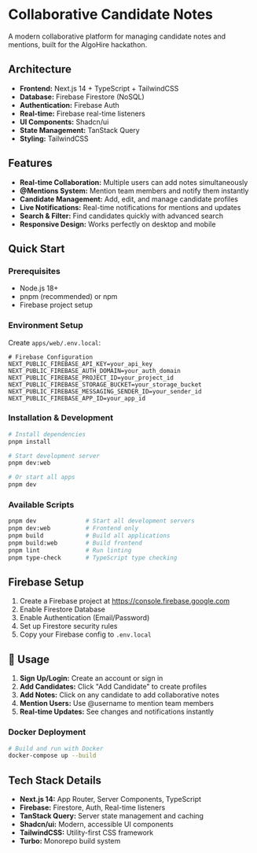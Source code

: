 # Collaborative Candidate Notes

A modern collaborative platform for managing candidate notes and mentions, built for the AlgoHire hackathon.

## **Architecture**

- **Frontend:** Next.js 14 + TypeScript + TailwindCSS
- **Database:** Firebase Firestore (NoSQL)
- **Authentication:** Firebase Auth
- **Real-time:** Firebase real-time listeners
- **UI Components:** Shadcn/ui
- **State Management:** TanStack Query
- **Styling:** TailwindCSS

## **Features**

- **Real-time Collaboration:** Multiple users can add notes simultaneously
- **@Mentions System:** Mention team members and notify them instantly
- **Candidate Management:** Add, edit, and manage candidate profiles
- **Live Notifications:** Real-time notifications for mentions and updates
- **Search & Filter:** Find candidates quickly with advanced search
- **Responsive Design:** Works perfectly on desktop and mobile

## **Quick Start**

### Prerequisites
- Node.js 18+
- pnpm (recommended) or npm
- Firebase project setup

### Environment Setup

Create `apps/web/.env.local`:
```env
# Firebase Configuration
NEXT_PUBLIC_FIREBASE_API_KEY=your_api_key
NEXT_PUBLIC_FIREBASE_AUTH_DOMAIN=your_auth_domain
NEXT_PUBLIC_FIREBASE_PROJECT_ID=your_project_id
NEXT_PUBLIC_FIREBASE_STORAGE_BUCKET=your_storage_bucket
NEXT_PUBLIC_FIREBASE_MESSAGING_SENDER_ID=your_sender_id
NEXT_PUBLIC_FIREBASE_APP_ID=your_app_id
```

### Installation & Development

```bash
# Install dependencies
pnpm install

# Start development server
pnpm dev:web

# Or start all apps
pnpm dev
```

### Available Scripts

```bash
pnpm dev              # Start all development servers
pnpm dev:web          # Frontend only
pnpm build            # Build all applications
pnpm build:web        # Build frontend
pnpm lint             # Run linting
pnpm type-check       # TypeScript type checking
```

##  **Firebase Setup**

1. Create a Firebase project at https://console.firebase.google.com
2. Enable Firestore Database
3. Enable Authentication (Email/Password)
4. Set up Firestore security rules
5. Copy your Firebase config to `.env.local`

## 📱 **Usage**

1. **Sign Up/Login:** Create an account or sign in
2. **Add Candidates:** Click "Add Candidate" to create profiles
3. **Add Notes:** Click on any candidate to add collaborative notes
4. **Mention Users:** Use @username to mention team members
5. **Real-time Updates:** See changes and notifications instantly


### Docker Deployment
```bash
# Build and run with Docker
docker-compose up --build
```

## **Tech Stack Details**

- **Next.js 14:** App Router, Server Components, TypeScript
- **Firebase:** Firestore, Auth, Real-time listeners
- **TanStack Query:** Server state management and caching
- **Shadcn/ui:** Modern, accessible UI components
- **TailwindCSS:** Utility-first CSS framework
- **Turbo:** Monorepo build system
